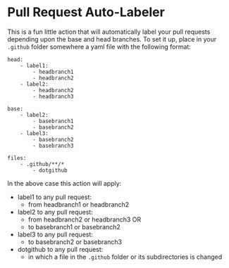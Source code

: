 # Pull Request Auto-Labeler

This is a fun little action that will automatically label your pull requests depending upon the base and head branches.
To set it up, place in your `.github` folder somewhere a yaml file with the following format:

```
head:
    - label1:
        - headbranch1
        - headbranch2
    - label2:
        - headbranch2
        - headbranch3

base:
    - label2:
        - basebranch1
        - basebranch2
    - label3:
        - basebranch2
        - basebranch3

files:
    - .github/**/*
        - dotgithub
```

In the above case this action will apply:
- label1 to any pull request:
    - from headbranch1 or headbranch2
- label2 to any pull request:
    - from headbranch2 or headbranch3 OR
    - to basebranch1 or basebranch2
- label3 to any pull request:
    - to basebranch2 or basebranch3
- dotgithub to any pull request:
    - in which a file in the `.github` folder or its subdirectories is changed